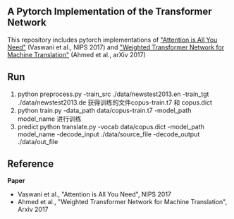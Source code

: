 ## A Pytorch Implementation of the Transformer Network
This repository includes pytorch implementations of ["Attention is All You Need"](https://papers.nips.cc/paper/7181-attention-is-all-you-need.pdf) (Vaswani et al., NIPS 2017) and 
["Weighted Transformer Network for Machine Translation"](https://arxiv.org/pdf/1711.02132.pdf) (Ahmed et al., arXiv 2017)

## Run
1. python preprocess.py -train_src ./data/newstest2013.en -train_tgt ./data/newstest2013.de
获得训练的文件copus-train.t7 和 copus.dict
2. python train.py -data_path data/copus-train.t7 -model_path model_name
进行训练
3. predict python translate.py -vocab data/copus.dict -model_path model_name -decode_input ./data/source_file -decode_output ./data/out_file

## Reference
**Paper**
- Vaswani et al., "Attention is All You Need", NIPS 2017
- Ahmed et al., "Weighted Transformer Network for Machine Translation", Arxiv 2017

